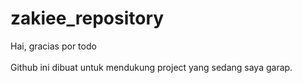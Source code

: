 # zakiee_repository
Hai, gracias por todo
<br>
<br>
Github ini dibuat untuk mendukung project yang sedang saya garap.
<br>
